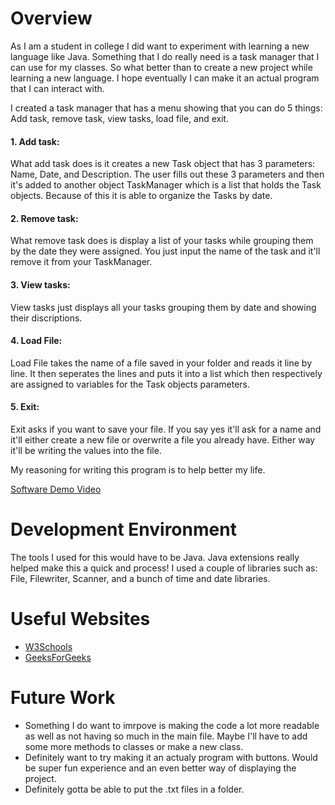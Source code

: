 # Overview

As I am a student in college I did want to experiment with learning a new language like Java. Something that I do really need is a task manager that I can use for my classes. So what better than to create a new project while learning a new language. I hope eventually I can make it an actual program that I can interact with.


I created a task manager that has a menu showing that you can do 5 things: Add task, remove task, view tasks, load file, and exit.

#### 1. Add task:
What add task does is it creates a new Task object that has 3 parameters: Name, Date, and Description. The user fills out these 3 parameters and then it's added to another object TaskManager which is a list that holds the Task objects. Because of this it is able to organize the Tasks by date.
#### 2. Remove task:
What remove task does is display a list of your tasks while grouping them by the date they were assigned. You just input the name of the task and it'll remove it from your TaskManager.
#### 3. View tasks:
View tasks just displays all your tasks grouping them by date and showing their discriptions.
#### 4. Load File:
Load File takes the name of a file saved in your folder and reads it line by line. It then seperates the lines and puts it into a list which then respectively are assigned to variables for the Task objects parameters.
#### 5. Exit:
Exit asks if you want to save your file. If you say yes it'll ask for a name and it'll either create a new file or overwrite a file you already have. Either way it'll be writing the values into the file.

My reasoning for writing this program is to help better my life.


[Software Demo Video](https://youtu.be/4ZS9xjb1KvI)

# Development Environment

The tools I used for this would have to be Java. Java extensions really helped make this a quick and process! I used a couple of libraries such as: File, Filewriter, Scanner, and a bunch of time and date libraries.

# Useful Websites

- [W3Schools](https://www.w3schools.com/java/default.asp)
- [GeeksForGeeks](https://www.geeksforgeeks.org/writing-list-contents-to-text-file-after-deleting-string-in-java/)

# Future Work



- Something I do want to imrpove is making the code a lot more readable as well as not having so much in the main file. Maybe I'll have to add some more methods to classes or make a new class.
- Definitely want to try making it an actualy program with buttons. Would be super fun experience and an even better way of displaying the project.
- Definitely gotta be able to put the .txt files in a folder.